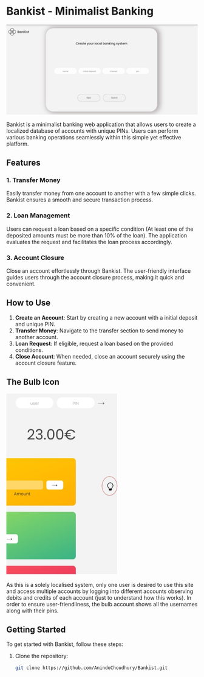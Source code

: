 # Bankist - Minimalist Banking

![Bankist](./images/readme1.jpg)

Bankist is a minimalist banking web application that allows users to create a localized database of accounts with unique PINs. Users can perform various banking operations seamlessly within this simple yet effective platform.

## Features

### 1. Transfer Money

Easily transfer money from one account to another with a few simple clicks. Bankist ensures a smooth and secure transaction process.

### 2. Loan Management

Users can request a loan based on a specific condition (At least one of the deposited amounts must be more than 10% of the loan). The application evaluates the request and facilitates the loan process accordingly.

### 3. Account Closure

Close an account effortlessly through Bankist. The user-friendly interface guides users through the account closure process, making it quick and convenient.

## How to Use

1. **Create an Account**: Start by creating a new account with a initial deposit and unique PIN.
2. **Transfer Money**: Navigate to the transfer section to send money to another account.
3. **Loan Request**: If eligible, request a loan based on the provided conditions.
4. **Close Account**: When needed, close an account securely using the account closure feature.

## The Bulb Icon

![Bankist](./images/bulbicon.jpg)

As this is a solely localised system, only one user is desired to use this site and access multiple accounts by logging into different accounts observing debits and credits of each account (just to understand how this works). In order to ensure user-friendliness, the bulb account shows all the usernames along with their pins.

## Getting Started

To get started with Bankist, follow these steps:

1. Clone the repository:
   ```bash
   git clone https://github.com/AnindoChoudhury/Bankist.git
   ```

